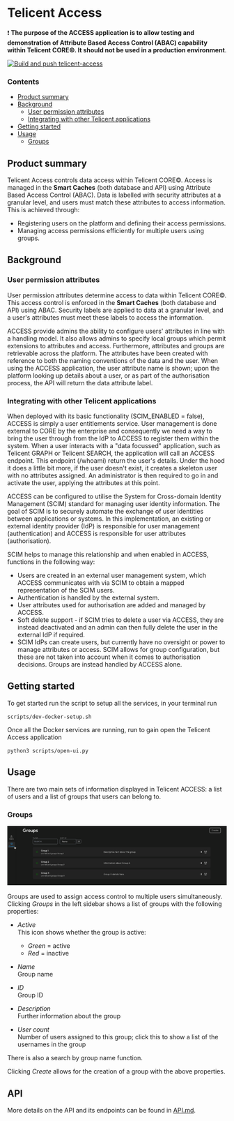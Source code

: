 # Telicent Access

❗️ **The purpose of the ACCESS application is to allow testing and demonstration of
Attribute Based Access Control (ABAC) capability within Telicent CORE&copy;. It
should not be used in a production environment**.

[![Build and push telicent-access](https://github.com/telicent-oss/telicent-access/actions/workflows/publish.yml/badge.svg)](https://github.com/telicent-oss/telicent-access/actions/workflows/publish.yml)

### Contents

- [Product summary](#product-summary)
- [Background](#background)
  - [User permission attributes](#user-permission-attributes)
  - [Integrating with other Telicent applications](#integrating-with-other-telicent-applications)
- [Getting started](#getting-started)
- [Usage](#usage)
  <!-- - [Users](#users) -->
  - [Groups](#groups)

## Product summary

Telicent Access controls data access within Telicent CORE©. Access is managed in
the **Smart Caches** (both database and API) using Attribute Based Access Control
(ABAC). Data is labelled with security attributes at a granular level, and users
must match these attributes to access information. This is achieved through:

- Registering users on the platform and defining their access permissions.
- Managing access permissions efficiently for multiple users using groups.

## Background

### User permission attributes

User permission attributes determine access to data within Telicent CORE©. This
access control is enforced in the **Smart Caches** (both database and API) using
ABAC. Security labels are applied to data at a granular level, and a user's
attributes must meet these labels to access the information.

ACCESS provide admins the ability to configure users' attributes in line with a
handling model. It also allows admins to specify local groups which permit
extensions to attributes and access. Furthermore, attributes and groups are
retrievable across the platform. The attributes have been created with
reference to both the naming conventions of the data and the user. When using
the ACCESS application, the user attribute name is shown; upon the platform
looking up details about a user, or as part of the authorisation process, the
API will return the data attribute label.

### Integrating with other Telicent applications

When deployed with its basic functionality (SCIM_ENABLED = false), ACCESS is simply
a user entitlements service. User management is done external to CORE by the
enterprise and consequently we need a way to bring the user through from the IdP
to ACCESS to register them within the system. When a user interacts with a "data
focussed" application, such as Telicent GRAPH or Telicent SEARCH, the application
will call an ACCESS endpoint. This endpoint (/whoami) return the user's details.
Under the hood it does a little bit more, if the user doesn't exist, it creates
a skeleton user with no attributes assigned. An administrator is then required
to go in and activate the user, applying the attributes at this point.

ACCESS can be configured to utilise the System for Cross-domain Identity
Management (SCIM) standard for managing user identity information. The goal of
SCIM is to securely automate the exchange of user identities between
applications or systems. In this implementation, an existing or external
identity provider (IdP) is responsible for user management (authentication) and
ACCESS is responsible for user attributes (authorisation).

SCIM helps to manage this relationship and when enabled in ACCESS, functions in
the following way:

- Users are created in an external user management system, which ACCESS
  communicates with via SCIM to obtain a mapped representation of the SCIM users.
- Authentication is handled by the external system.
- User attributes used for authorisation are added and managed by ACCESS.
- Soft delete support - if SCIM tries to delete a user via ACCESS, they are
  instead deactivated and an admin can then fully delete the user in the
  external IdP if required.
- SCIM IdPs can create users, but currently have no oversight or power to
  manage attributes or access. SCIM allows for group configuration, but these
  are not taken into account when it comes to authorisation decisions. Groups
  are instead handled by ACCESS alone.

## Getting started

To get started run the script to setup all the services, in your terminal run

```
scripts/dev-docker-setup.sh
```

Once all the Docker services are running, run to gain open the Telicent Access application

```
python3 scripts/open-ui.py
```

## Usage

There are two main sets of information displayed in Telicent ACCESS: a list of
users and a list of groups that users can belong to.

<!-- ### Users

![Users](./docs/images/users.png)

Upon running ACCESS, the user list is shown; this can also be accessed by
clicking _Users_ in the left sidebar. It displays all users in
ACCESS (either manually or via SCIM), along with their properties:

- _Active_\
  This icon shows whether the user is active:

  - _Green_ = active
  - _Red_ = inactive

- _Name_\
  Username

- _Email_\
  User's email address

- _Nationality_\
  User's nationality

- _Deployed organisation_\
  Organisation to which the user is assigned

- _Personnel type_\
  User's personnel type:

  - _GOV_ = Government
  - _NON-GOV_ = Non-government

- _Classification_\
  Clearance level possessed by the user:

  - _O_ = Official
  - _OS_ = Official Sensitive
  - _S_ = Secret
  - _TS_ = Top Secret

- _Groups_\
  All groups to which the user is assigned (click _more_ if all are not shown);
  groups are described in more detail in the next section

There are also _Delete_ and _Edit_ functions for each user, as well as a search
by username and email address function, and filters for nationality and
classification.

NB: _Delete_ will remove the user from ACCESS, however, if in the IdP, the user still has the correct groups for accessing CORE, the user will be recreated (when they log on). When this occurs, the user will be recreated as _inactive_ and with no other attributes. -->

### Groups

![Groups](./docs/images/groups.png)

Groups are used to assign access control to multiple users simultaneously.
Clicking _Groups_ in the left sidebar shows a list of groups with the following
properties:

- _Active_\
  This icon shows whether the group is active:

  - _Green_ = active
  - _Red_ = inactive

- _Name_\
  Group name

- _ID_\
  Group ID

- _Description_\
  Further information about the group

- _User count_\
  Number of users assigned to this group; click this to show a list of the
  usernames in the group

There is also a search by group name function.

Clicking _Create_ allows for the creation of a group with the above properties.

## API

More details on the API and its endpoints can be found in [API.md](./docs/API.md).
